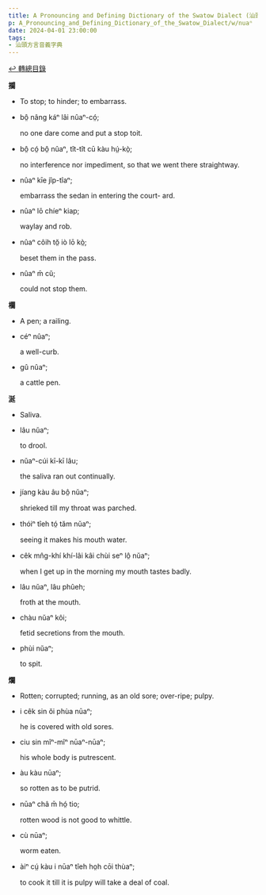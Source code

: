 ```yaml
---
title: A Pronouncing and Defining Dictionary of the Swatow Dialect (汕頭方言音義字典) / nuaⁿ
p: A_Pronouncing_and_Defining_Dictionary_of_the_Swatow_Dialect/w/nuaⁿ
date: 2024-04-01 23:00:00
tags: 
- 汕頭方言音義字典
---
```


[↩️ 轉總目錄](/A_Pronouncing_and_Defining_Dictionary_of_the_Swatow_Dialect)


**攔**
- To stop; to hinder; to embarrass.

- bô̤ nâng káⁿ lâi nûaⁿ-có̤;

  no one dare come and put a stop toit.

- bô̤ có̤ bô̤ nûaⁿ, tît-tît cū kàu hṳ́-kò̤;

  no interference nor impediment, so that we went there straightway.

- nûaⁿ kīe jîp-tîaⁿ;

  embarrass the sedan in entering the court- ard.

- nûaⁿ lō chíeⁿ kiap;

  waylay and rob.

- nûaⁿ côih tŏ̤ iò lō kò̤;

  beset them in the pass.

- nûaⁿ m̄ cŭ;

  could not stop them.

**欄**
- A pen; a railing.

- céⁿ nûaⁿ;

  a well-curb.

- gû nûaⁿ;

  a cattle pen.

**涎**
- Saliva.

- lâu nŭaⁿ;

  to drool.

- nŭaⁿ-cúi kī-kī lâu;

  the saliva ran out continually.

- jíang kàu âu bô̤ nŭaⁿ;

  shrieked till my throat was parched.

- thóiⁿ tîeh tó̤ tăm nŭaⁿ;

  seeing it makes his mouth water.

- cêk mn̂g-khí khí-lâi kâi chùi seⁿ lô̤ nŭaⁿ;

  when I get up in the morning my mouth tastes badly.

- lâu nŭaⁿ, lâu phûeh;

  froth at the mouth.

- chàu nŭaⁿ kôi;

  fetid secretions from the mouth.

- phùi nŭaⁿ;

  to spit.

**爛**
- Rotten; corrupted; running, as an old sore; over-ripe; pulpy.

- i cêk sin ŏi phùa nūaⁿ;

  he is covered with old sores.

- ciu sin mîⁿ-mîⁿ nūaⁿ-nūaⁿ;

  his whole body is putrescent.

- àu kàu nūaⁿ;

  so rotten as to be putrid.

- nūaⁿ châ m̄ hó̤ tio;

  rotten wood is not good to whittle.

- cù nūaⁿ;

  worm eaten.

- àiⁿ cṳ́ kàu i nūaⁿ tîeh ho̤h cōi thùaⁿ;

  to cook it till it is pulpy will take a deal of coal.